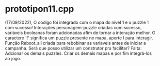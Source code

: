 # prototipon11.cpp

(17/09/2022), O código foi integrado com o mapa do nivel 1 e o puzzle 1 com sucesso! Interações personagem-puzzle criadas com sucesso, variáveis booleanas foram adcionadas afim de tornar a interação melhor. O caractere '!' significa um puzzle presente no mapa, aperte I para interagir. Função Reboot_all criada para rebobinar as variaveis antes de iniciar a campanha. Será que posso utilizar um construtor pra facilitar? Falta: Adcionar os demais puzzles. Criar os demais mapas e por fim integrá-los ao jogo.
